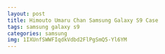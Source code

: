 ```yaml
---
layout: post
title: Himouto Umaru Chan Samsung Galaxy S9 Case
tags: samsung galaxy s9
categories: samsung
img: 1IXUnfSWWFIqdkVdbd2FlPgSmQ5-Yl6YM
---
```

